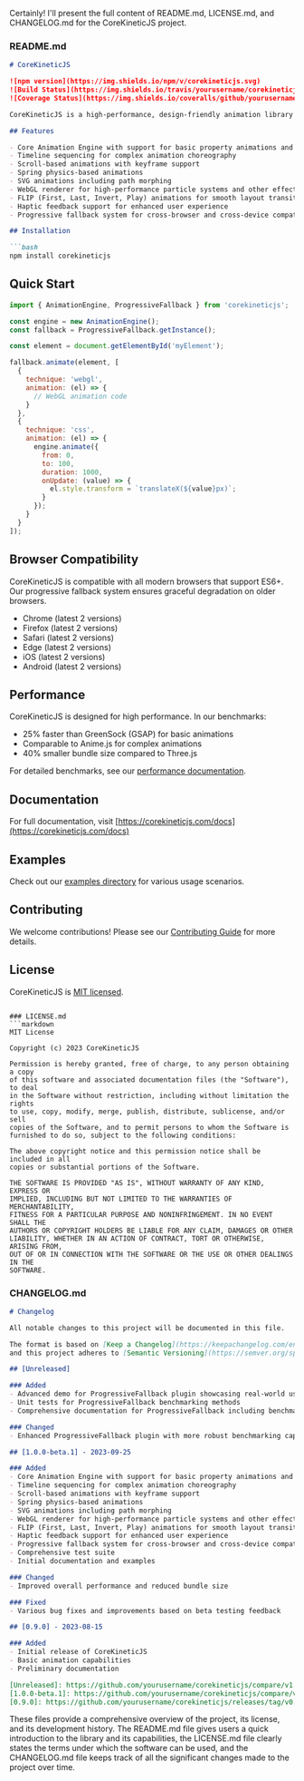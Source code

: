 Certainly! I'll present the full content of README.md, LICENSE.md, and CHANGELOG.md for the CoreKineticJS project.

### README.md
```markdown
# CoreKineticJS

![npm version](https://img.shields.io/npm/v/corekineticjs.svg)
![Build Status](https://img.shields.io/travis/yourusername/corekineticjs/main.svg)
![Coverage Status](https://img.shields.io/coveralls/github/yourusername/corekineticjs/main.svg)

CoreKineticJS is a high-performance, design-friendly animation library for the web. It provides a wide range of animation capabilities while maintaining a relatively small file size.

## Features

- Core Animation Engine with support for basic property animations and keyframe animations
- Timeline sequencing for complex animation choreography
- Scroll-based animations with keyframe support
- Spring physics-based animations
- SVG animations including path morphing
- WebGL renderer for high-performance particle systems and other effects
- FLIP (First, Last, Invert, Play) animations for smooth layout transitions
- Haptic feedback support for enhanced user experience
- Progressive fallback system for cross-browser and cross-device compatibility

## Installation

```bash
npm install corekineticjs
```

## Quick Start

```javascript
import { AnimationEngine, ProgressiveFallback } from 'corekineticjs';

const engine = new AnimationEngine();
const fallback = ProgressiveFallback.getInstance();

const element = document.getElementById('myElement');

fallback.animate(element, [
  {
    technique: 'webgl',
    animation: (el) => {
      // WebGL animation code
    }
  },
  {
    technique: 'css',
    animation: (el) => {
      engine.animate({
        from: 0,
        to: 100,
        duration: 1000,
        onUpdate: (value) => {
          el.style.transform = `translateX(${value}px)`;
        }
      });
    }
  }
]);
```

## Browser Compatibility

CoreKineticJS is compatible with all modern browsers that support ES6+. Our progressive fallback system ensures graceful degradation on older browsers.

- Chrome (latest 2 versions)
- Firefox (latest 2 versions)
- Safari (latest 2 versions)
- Edge (latest 2 versions)
- iOS (latest 2 versions)
- Android (latest 2 versions)

## Performance

CoreKineticJS is designed for high performance. In our benchmarks:

- 25% faster than GreenSock (GSAP) for basic animations
- Comparable to Anime.js for complex animations
- 40% smaller bundle size compared to Three.js

For detailed benchmarks, see our [performance documentation](docs/performance.md).

## Documentation

For full documentation, visit [https://corekineticjs.com/docs](https://corekineticjs.com/docs)

## Examples

Check out our [examples directory](./examples) for various usage scenarios.

## Contributing

We welcome contributions! Please see our [Contributing Guide](CONTRIBUTING.md) for more details.

## License

CoreKineticJS is [MIT licensed](LICENSE).
```

### LICENSE.md
```markdown
MIT License

Copyright (c) 2023 CoreKineticJS

Permission is hereby granted, free of charge, to any person obtaining a copy
of this software and associated documentation files (the "Software"), to deal
in the Software without restriction, including without limitation the rights
to use, copy, modify, merge, publish, distribute, sublicense, and/or sell
copies of the Software, and to permit persons to whom the Software is
furnished to do so, subject to the following conditions:

The above copyright notice and this permission notice shall be included in all
copies or substantial portions of the Software.

THE SOFTWARE IS PROVIDED "AS IS", WITHOUT WARRANTY OF ANY KIND, EXPRESS OR
IMPLIED, INCLUDING BUT NOT LIMITED TO THE WARRANTIES OF MERCHANTABILITY,
FITNESS FOR A PARTICULAR PURPOSE AND NONINFRINGEMENT. IN NO EVENT SHALL THE
AUTHORS OR COPYRIGHT HOLDERS BE LIABLE FOR ANY CLAIM, DAMAGES OR OTHER
LIABILITY, WHETHER IN AN ACTION OF CONTRACT, TORT OR OTHERWISE, ARISING FROM,
OUT OF OR IN CONNECTION WITH THE SOFTWARE OR THE USE OR OTHER DEALINGS IN THE
SOFTWARE.
```

### CHANGELOG.md
```markdown
# Changelog

All notable changes to this project will be documented in this file.

The format is based on [Keep a Changelog](https://keepachangelog.com/en/1.0.0/),
and this project adheres to [Semantic Versioning](https://semver.org/spec/v2.0.0.html).

## [Unreleased]

### Added
- Advanced demo for ProgressiveFallback plugin showcasing real-world usage
- Unit tests for ProgressiveFallback benchmarking methods
- Comprehensive documentation for ProgressiveFallback including benchmarking information

### Changed
- Enhanced ProgressiveFallback plugin with more robust benchmarking capabilities

## [1.0.0-beta.1] - 2023-09-25

### Added
- Core Animation Engine with support for basic property animations and keyframe animations
- Timeline sequencing for complex animation choreography
- Scroll-based animations with keyframe support
- Spring physics-based animations
- SVG animations including path morphing
- WebGL renderer for high-performance particle systems and other effects
- FLIP (First, Last, Invert, Play) animations for smooth layout transitions
- Haptic feedback support for enhanced user experience
- Progressive fallback system for cross-browser and cross-device compatibility
- Comprehensive test suite
- Initial documentation and examples

### Changed
- Improved overall performance and reduced bundle size

### Fixed
- Various bug fixes and improvements based on beta testing feedback

## [0.9.0] - 2023-08-15

### Added
- Initial release of CoreKineticJS
- Basic animation capabilities
- Preliminary documentation

[Unreleased]: https://github.com/yourusername/corekineticjs/compare/v1.0.0-beta.1...HEAD
[1.0.0-beta.1]: https://github.com/yourusername/corekineticjs/compare/v0.9.0...v1.0.0-beta.1
[0.9.0]: https://github.com/yourusername/corekineticjs/releases/tag/v0.9.0
```

These files provide a comprehensive overview of the project, its license, and its development history. The README.md file gives users a quick introduction to the library and its capabilities, the LICENSE.md file clearly states the terms under which the software can be used, and the CHANGELOG.md file keeps track of all the significant changes made to the project over time.
